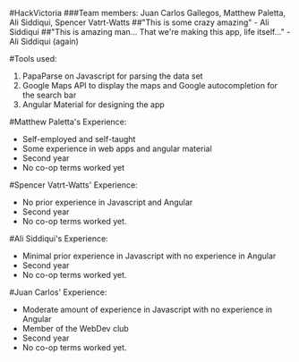 #HackVictoria
###Team members: Juan Carlos Gallegos, Matthew Paletta, Ali Siddiqui, Spencer Vatrt-Watts
##"This is some crazy amazing" - Ali Siddiqui
##"This is amazing man... That we're making this app, life itself..." - Ali Siddiqui (again)

#Tools used: 
1. PapaParse on Javascript for parsing the data set
2. Google Maps API to display the maps and Google autocompletion for the search bar
3. Angular Material for designing the app

#Matthew Paletta's Experience:
- Self-employed and self-taught 
- Some experience in web apps and angular material
- Second year
- No co-op terms worked yet

#Spencer Vatrt-Watts' Experience:
- No prior experience in Javascript and Angular
- Second year 
- No co-op terms worked yet.

#Ali Siddiqui's Experience:
- Minimal prior experience in Javascript with no experience in Angular
- Second year 
- No co-op terms worked yet.

#Juan Carlos' Experience:
- Moderate amount of experience in Javascript with no experience in Angular
- Member of the WebDev club
- Second year 
- No co-op terms worked yet.
